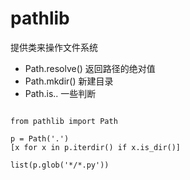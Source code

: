 # pathlib

提供类来操作文件系统


+ Path.resolve() 返回路径的绝对值
+ Path.mkdir() 新建目录
+ Path.is.. 一些判断


```

from pathlib import Path

p = Path('.')
[x for x in p.iterdir() if x.is_dir()]

list(p.glob('*/*.py'))

```
